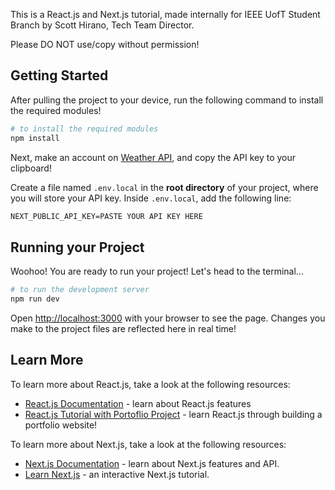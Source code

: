 This is a React.js and Next.js tutorial, made internally for IEEE UofT Student Branch by Scott Hirano, Tech Team Director.

Please DO NOT use/copy without permission!

## Getting Started

After pulling the project to your device, run the following command to install the required modules!

```bash
# to install the required modules
npm install
```

Next, make an account on [Weather API](https://www.weatherapi.com), and copy the API key to your clipboard!

Create a file named `.env.local` in the **root directory** of your project, where you will store your API key. Inside `.env.local`, add the following line:

```txt
NEXT_PUBLIC_API_KEY=PASTE YOUR API KEY HERE
```

## Running your Project

Woohoo! You are ready to run your project! Let's head to the terminal...

```bash
# to run the development server
npm run dev
```

Open [http://localhost:3000](http://localhost:3000) with your browser to see the page. Changes you make to the project files are reflected here in real time!

## Learn More

To learn more about React.js, take a look at the following resources:

- [React.js Documentation](https://react.dev) - learn about React.js features
- [React.js Tutorial with Portoflio Project](https://youtu.be/bmpI252DmiI?si=Sc38CjcRZ80ZoHfS) - learn React.js through building a portfolio website!

To learn more about Next.js, take a look at the following resources:

- [Next.js Documentation](https://nextjs.org/docs) - learn about Next.js features and API.
- [Learn Next.js](https://nextjs.org/learn) - an interactive Next.js tutorial.
